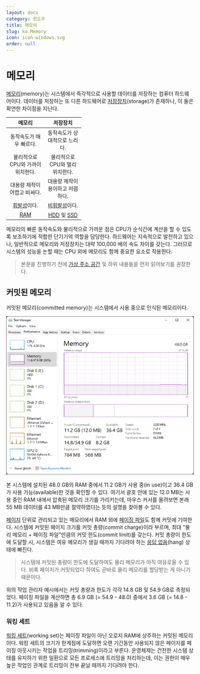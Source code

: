 ```yaml
---
layout: docs
category: 윈도우
title: 메모리
slug: ko.Memory
icon: icon-windows.svg
order: null
---
```

# 메모리
[메모리](https://ko.wikipedia.org/wiki/주기억장치)(memory)는 시스템에서 즉각적으로 사용할 데이터를 저장하는 컴퓨터 하드웨어이다. 데이터를 저장하는 또 다른 하드웨어로 [저장장치](https://ko.wikipedia.org/wiki/기억_장치)(storage)가 존재하나, 이 둘은 확연한 차이점을 지닌다.

<table style="table-layout: fixed; width: 40%">
<thead><tr><th>메모리</th><th>저장장치</th></tr></thead>
<tbody style="text-align: center;">
<tr><td>동작속도가 매우 빠르다.</td><td>동작속도가 상대적으로 느리다.</td></tr>
<tr><td>물리적으로 CPU와 가까이 위치한다.</td><td>물리적으로 CPU와 멀리 위치한다.</td></tr>
<tr><td>대용량 제작이 어렵고 비싸다.</td><td>대용량 제작이 용이하고 저렴하다.</td></tr>
<tr><td><a href="https://ko.wikipedia.org/wiki/휘발성_메모리">휘발성</a>이다.</td><td><a href="https://ko.wikipedia.org/wiki/비휘발성_메모리">비휘발성</a>이다.</td></tr>
<tr><td><a href="https://ko.wikipedia.org/wiki/랜덤_액세스_메모리">RAM</a></td><td><a href="https://ko.wikipedia.org/wiki/하드_디스크_드라이브">HDD</a> 및 <a href="https://ko.wikipedia.org/wiki/솔리드_스테이트_드라이브">SSD</a></td></tr>
</tbody>
</table>

메모리의 빠른 동작속도와 물리적으로 가까운 점은 CPU가 순식간에 계산을 할 수 있도록 보조하기에 적합한 단기기억 역할을 담당한다. 하드웨어는 지속적으로 발전하고 있으나, 일반적으로 메모리와 저장장치는 대략 100,000 배의 속도 차이를 갖는다. 그러므로 시스템의 성능을 논할 때는 CPU 외에 메모리도 함께 중요한 요소로 작용한다.

> 본문을 진행하기 전에 [가상 주소 공간](ko.Process#가상-주소-공간) 및 하위 내용들을 먼저 읽어보기를 권장한다.

## 커밋된 메모리
커밋된 메모리(committed memory)는 시스템에서 사용 중으로 인식된 메모리이다.

![작업 관리자에서 확인한 메모리 성능](/images/docs/memory/memory_task_manager.png)

본 시스템에 설치된 48.0 GB의 RAM 중에서 11.2 GB가 사용 중(in use)이고 36.4 GB가 사용 가능(available)한 것을 확인할 수 있다. 여기서 괄호 안에 있는 12.0 MB는 사용 중인 RAM 내에서 압축된 메모리 크기를 가리키는데, 마우스 커서를 올려보면 본래 55 MB 데이터를 43 MB만큼 절약하였다는 듯의 설명을 찾아볼 수 있다.

[페이지](ko.Process#페이지) 단위로 관리되고 있는 메모리에서 RAM 외에 [페이징 파일](ko.Process#페이징-파일)도 함께 커밋에 기여한다. 시스템에 커밋된 페이지 크기를 커밋 총량(commit charge)이라 부르며, 최대 "물리 메모리 + 페이징 파일"만큼의 커밋 한도(commit limit)를 갖는다. 커밋 총량이 한도에 도달할 시, 시스템은 여유 메모리가 생길 때까지 기다려야 하는 [응답 없음](https://ko.wikipedia.org/wiki/프리징_(컴퓨팅))(hang) 상태에 빠진다.

> 시스템에 커밋된 총량이 한도에 도달하여도 물리 메모리가 아직 여유로울 수 있다. 비록 페이지가 커밋되었다 하여도 곧바로 물리 메모리를 할당받는 게 아니기 때문이다.

위의 작업 관리자 예시에서는 커밋 총량과 한도가 각각 14.8 GB 및 54.9 GB로 측정되었다. 페이징 파일을 계산하면 총 6.9 GB (= 54.9 - 48.0) 중에서 3.6 GB (= 14.8 - 11.2)가 사용되고 있음을 알 수 있다.

### 워킹 세트
[워킹 세트](https://en.wikipedia.org/wiki/Working_set)(working set)는 페이징 파일이 아닌 오로지 RAM에 상주하는 커밋된 메모리이다. 워킹 세트의 크기가 한계점에 도달하면 오랜 기간동안 사용되지 않은 페이지를 페이징 아웃시키는 작업을 트리밍(trimming)이라고 부른다. 운영체제는 건전한 시스템 상태를 유지하기 위한 일환으로 모든 프로세스에 트리밍을 처리하는데, 이는 권한이 매우 높은 작업인 관계로 트리밍이 전부 끝날 때까지 기다려야 한다.
